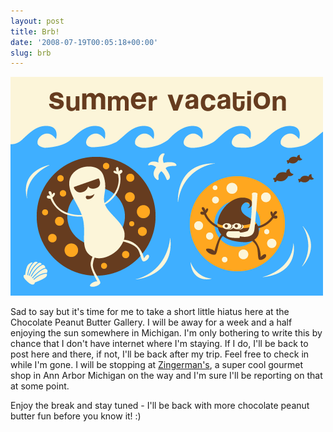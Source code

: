 ```yaml
---
layout: post
title: Brb!
date: '2008-07-19T00:05:18+00:00'
slug: brb
---
```

<img src='/images/uploads/2008/07/summer_vacation.gif' alt='Summer Vacation' class="yellowborder" />

Sad to say but it's time for me to take a short little hiatus here at the Chocolate Peanut Butter Gallery. I will be away for a week and a half enjoying the sun somewhere in Michigan. I'm only bothering to write this by chance that I don't have internet where I'm staying. If I do, I'll be back to post here and there, if not, I'll be back after my trip. Feel free to check in while I'm gone. I will be stopping at <a href="http://www.zingermans.com/">Zingerman's</a>, a super cool gourmet shop in Ann Arbor Michigan on the way and I'm sure I'll be reporting on that at some point.

Enjoy the break and stay tuned - I'll be back with more chocolate peanut butter fun before you know it! :)
